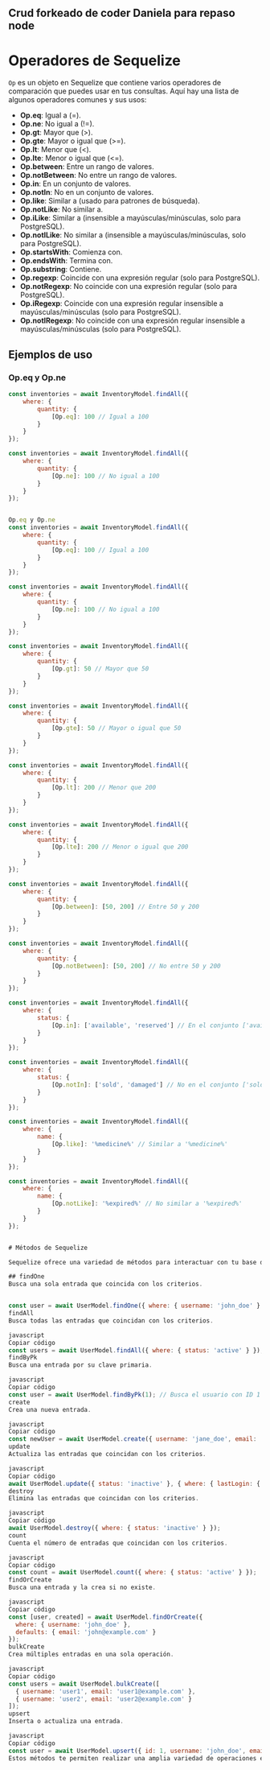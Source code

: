 ## Crud forkeado de coder Daniela para repaso node

# Operadores de Sequelize

`Op` es un objeto en Sequelize que contiene varios operadores de comparación que puedes usar en tus consultas. Aquí hay una lista de algunos operadores comunes y sus usos:

- **Op.eq**: Igual a (=).
- **Op.ne**: No igual a (!=).
- **Op.gt**: Mayor que (>).
- **Op.gte**: Mayor o igual que (>=).
- **Op.lt**: Menor que (<).
- **Op.lte**: Menor o igual que (<=).
- **Op.between**: Entre un rango de valores.
- **Op.notBetween**: No entre un rango de valores.
- **Op.in**: En un conjunto de valores.
- **Op.notIn**: No en un conjunto de valores.
- **Op.like**: Similar a (usado para patrones de búsqueda).
- **Op.notLike**: No similar a.
- **Op.iLike**: Similar a (insensible a mayúsculas/minúsculas, solo para PostgreSQL).
- **Op.notILike**: No similar a (insensible a mayúsculas/minúsculas, solo para PostgreSQL).
- **Op.startsWith**: Comienza con.
- **Op.endsWith**: Termina con.
- **Op.substring**: Contiene.
- **Op.regexp**: Coincide con una expresión regular (solo para PostgreSQL).
- **Op.notRegexp**: No coincide con una expresión regular (solo para PostgreSQL).
- **Op.iRegexp**: Coincide con una expresión regular insensible a mayúsculas/minúsculas (solo para PostgreSQL).
- **Op.notIRegexp**: No coincide con una expresión regular insensible a mayúsculas/minúsculas (solo para PostgreSQL).

## Ejemplos de uso

### Op.eq y Op.ne

```javascript
const inventories = await InventoryModel.findAll({
    where: {
        quantity: {
            [Op.eq]: 100 // Igual a 100
        }
    }
});

const inventories = await InventoryModel.findAll({
    where: {
        quantity: {
            [Op.ne]: 100 // No igual a 100
        }
    }
});


Op.eq y Op.ne
const inventories = await InventoryModel.findAll({
    where: {
        quantity: {
            [Op.eq]: 100 // Igual a 100
        }
    }
});

const inventories = await InventoryModel.findAll({
    where: {
        quantity: {
            [Op.ne]: 100 // No igual a 100
        }
    }
});

const inventories = await InventoryModel.findAll({
    where: {
        quantity: {
            [Op.gt]: 50 // Mayor que 50
        }
    }
});

const inventories = await InventoryModel.findAll({
    where: {
        quantity: {
            [Op.gte]: 50 // Mayor o igual que 50
        }
    }
});

const inventories = await InventoryModel.findAll({
    where: {
        quantity: {
            [Op.lt]: 200 // Menor que 200
        }
    }
});

const inventories = await InventoryModel.findAll({
    where: {
        quantity: {
            [Op.lte]: 200 // Menor o igual que 200
        }
    }
});

const inventories = await InventoryModel.findAll({
    where: {
        quantity: {
            [Op.between]: [50, 200] // Entre 50 y 200
        }
    }
});

const inventories = await InventoryModel.findAll({
    where: {
        quantity: {
            [Op.notBetween]: [50, 200] // No entre 50 y 200
        }
    }
});

const inventories = await InventoryModel.findAll({
    where: {
        status: {
            [Op.in]: ['available', 'reserved'] // En el conjunto ['available', 'reserved']
        }
    }
});

const inventories = await InventoryModel.findAll({
    where: {
        status: {
            [Op.notIn]: ['sold', 'damaged'] // No en el conjunto ['sold', 'damaged']
        }
    }
});

const inventories = await InventoryModel.findAll({
    where: {
        name: {
            [Op.like]: '%medicine%' // Similar a '%medicine%'
        }
    }
});

const inventories = await InventoryModel.findAll({
    where: {
        name: {
            [Op.notLike]: '%expired%' // No similar a '%expired%'
        }
    }
});


# Métodos de Sequelize

Sequelize ofrece una variedad de métodos para interactuar con tu base de datos. Aquí hay una lista de los métodos más comunes, sus usos, y ejemplos de cómo utilizarlos:

## findOne
Busca una sola entrada que coincida con los criterios.


const user = await UserModel.findOne({ where: { username: 'john_doe' } });
findAll
Busca todas las entradas que coincidan con los criterios.

javascript
Copiar código
const users = await UserModel.findAll({ where: { status: 'active' } });
findByPk
Busca una entrada por su clave primaria.

javascript
Copiar código
const user = await UserModel.findByPk(1); // Busca el usuario con ID 1
create
Crea una nueva entrada.

javascript
Copiar código
const newUser = await UserModel.create({ username: 'jane_doe', email: 'jane@example.com' });
update
Actualiza las entradas que coincidan con los criterios.

javascript
Copiar código
await UserModel.update({ status: 'inactive' }, { where: { lastLogin: { [Op.lt]: new Date() } } });
destroy
Elimina las entradas que coincidan con los criterios.

javascript
Copiar código
await UserModel.destroy({ where: { status: 'inactive' } });
count
Cuenta el número de entradas que coincidan con los criterios.

javascript
Copiar código
const count = await UserModel.count({ where: { status: 'active' } });
findOrCreate
Busca una entrada y la crea si no existe.

javascript
Copiar código
const [user, created] = await UserModel.findOrCreate({
  where: { username: 'john_doe' },
  defaults: { email: 'john@example.com' }
});
bulkCreate
Crea múltiples entradas en una sola operación.

javascript
Copiar código
const users = await UserModel.bulkCreate([
  { username: 'user1', email: 'user1@example.com' },
  { username: 'user2', email: 'user2@example.com' }
]);
upsert
Inserta o actualiza una entrada.

javascript
Copiar código
const user = await UserModel.upsert({ id: 1, username: 'john_doe', email: 'john_updated@example.com' });
Estos métodos te permiten realizar una amplia variedad de operaciones en tu base de datos de manera eficiente y con un código limpio y organizado.
